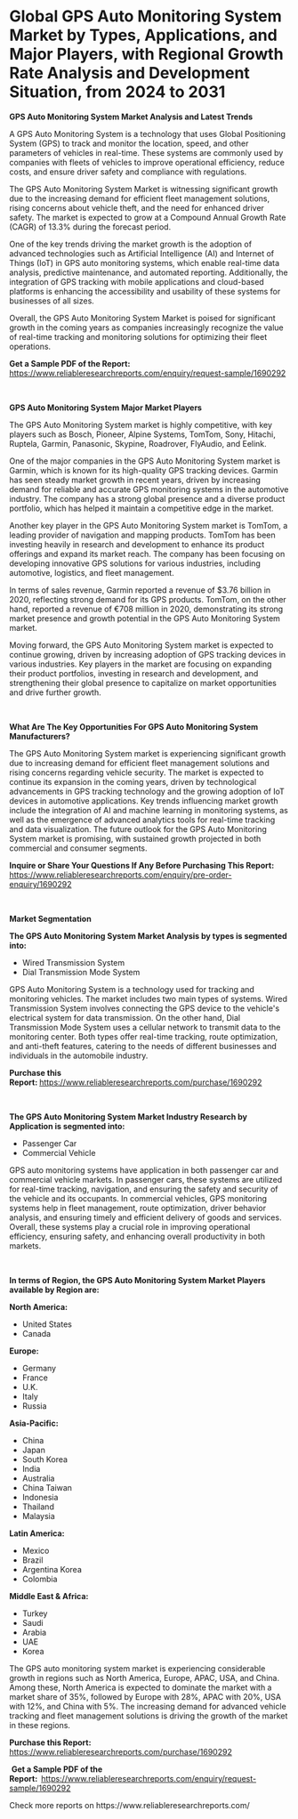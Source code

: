 <p><h1>Global GPS Auto Monitoring System Market by Types, Applications, and Major Players, with Regional Growth Rate Analysis and Development Situation, from 2024 to 2031</h1></p><p><strong>GPS Auto Monitoring System Market Analysis and Latest Trends</strong></p>
<p><p>A GPS Auto Monitoring System is a technology that uses Global Positioning System (GPS) to track and monitor the location, speed, and other parameters of vehicles in real-time. These systems are commonly used by companies with fleets of vehicles to improve operational efficiency, reduce costs, and ensure driver safety and compliance with regulations.</p><p>The GPS Auto Monitoring System Market is witnessing significant growth due to the increasing demand for efficient fleet management solutions, rising concerns about vehicle theft, and the need for enhanced driver safety. The market is expected to grow at a Compound Annual Growth Rate (CAGR) of 13.3% during the forecast period.</p><p>One of the key trends driving the market growth is the adoption of advanced technologies such as Artificial Intelligence (AI) and Internet of Things (IoT) in GPS auto monitoring systems, which enable real-time data analysis, predictive maintenance, and automated reporting. Additionally, the integration of GPS tracking with mobile applications and cloud-based platforms is enhancing the accessibility and usability of these systems for businesses of all sizes.</p><p>Overall, the GPS Auto Monitoring System Market is poised for significant growth in the coming years as companies increasingly recognize the value of real-time tracking and monitoring solutions for optimizing their fleet operations.</p></p>
<p><strong>Get a Sample PDF of the Report:&nbsp;</strong> <a href="https://www.reliableresearchreports.com/enquiry/request-sample/1690292">https://www.reliableresearchreports.com/enquiry/request-sample/1690292</a></p>
<p>&nbsp;</p>
<p><strong>GPS Auto Monitoring System Major Market Players</strong></p>
<p><p>The GPS Auto Monitoring System market is highly competitive, with key players such as Bosch, Pioneer, Alpine Systems, TomTom, Sony, Hitachi, Ruptela, Garmin, Panasonic, Skypine, Roadrover, FlyAudio, and Eelink.</p><p>One of the major companies in the GPS Auto Monitoring System market is Garmin, which is known for its high-quality GPS tracking devices. Garmin has seen steady market growth in recent years, driven by increasing demand for reliable and accurate GPS monitoring systems in the automotive industry. The company has a strong global presence and a diverse product portfolio, which has helped it maintain a competitive edge in the market.</p><p>Another key player in the GPS Auto Monitoring System market is TomTom, a leading provider of navigation and mapping products. TomTom has been investing heavily in research and development to enhance its product offerings and expand its market reach. The company has been focusing on developing innovative GPS solutions for various industries, including automotive, logistics, and fleet management.</p><p>In terms of sales revenue, Garmin reported a revenue of $3.76 billion in 2020, reflecting strong demand for its GPS products. TomTom, on the other hand, reported a revenue of €708 million in 2020, demonstrating its strong market presence and growth potential in the GPS Auto Monitoring System market.</p><p>Moving forward, the GPS Auto Monitoring System market is expected to continue growing, driven by increasing adoption of GPS tracking devices in various industries. Key players in the market are focusing on expanding their product portfolios, investing in research and development, and strengthening their global presence to capitalize on market opportunities and drive further growth.</p></p>
<p>&nbsp;</p>
<p><strong>What Are The Key Opportunities For GPS Auto Monitoring System Manufacturers?</strong></p>
<p><p>The GPS Auto Monitoring System market is experiencing significant growth due to increasing demand for efficient fleet management solutions and rising concerns regarding vehicle security. The market is expected to continue its expansion in the coming years, driven by technological advancements in GPS tracking technology and the growing adoption of IoT devices in automotive applications. Key trends influencing market growth include the integration of AI and machine learning in monitoring systems, as well as the emergence of advanced analytics tools for real-time tracking and data visualization. The future outlook for the GPS Auto Monitoring System market is promising, with sustained growth projected in both commercial and consumer segments.</p></p>
<p><strong>Inquire or Share Your Questions If Any Before Purchasing This Report:</strong> <a href="https://www.reliableresearchreports.com/enquiry/pre-order-enquiry/1690292">https://www.reliableresearchreports.com/enquiry/pre-order-enquiry/1690292</a></p>
<p>&nbsp;</p>
<p><strong>Market Segmentation</strong></p>
<p><strong>The GPS Auto Monitoring System Market Analysis by types is segmented into:</strong></p>
<p><ul><li>Wired Transmission System</li><li>Dial Transmission Mode System</li></ul></p>
<p><p>GPS Auto Monitoring System is a technology used for tracking and monitoring vehicles. The market includes two main types of systems. Wired Transmission System involves connecting the GPS device to the vehicle's electrical system for data transmission. On the other hand, Dial Transmission Mode System uses a cellular network to transmit data to the monitoring center. Both types offer real-time tracking, route optimization, and anti-theft features, catering to the needs of different businesses and individuals in the automobile industry.</p></p>
<p><strong>Purchase this Report:&nbsp;</strong><a href="https://www.reliableresearchreports.com/purchase/1690292">https://www.reliableresearchreports.com/purchase/1690292</a></p>
<p>&nbsp;</p>
<p><strong>The GPS Auto Monitoring System Market Industry Research by Application is segmented into:</strong></p>
<p><ul><li>Passenger Car</li><li>Commercial Vehicle</li></ul></p>
<p><p>GPS auto monitoring systems have application in both passenger car and commercial vehicle markets. In passenger cars, these systems are utilized for real-time tracking, navigation, and ensuring the safety and security of the vehicle and its occupants. In commercial vehicles, GPS monitoring systems help in fleet management, route optimization, driver behavior analysis, and ensuring timely and efficient delivery of goods and services. Overall, these systems play a crucial role in improving operational efficiency, ensuring safety, and enhancing overall productivity in both markets.</p></p>
<p>&nbsp;</p>
<p><strong>In terms of Region, the GPS Auto Monitoring System Market Players available by Region are:</strong></p>
<p>
    <p> <strong> North America: </strong>
        <ul>
            <li>United States</li>
            <li>Canada</li>
        </ul>
        </p> 
    <p> <strong> Europe: </strong>
        <ul>
            <li>Germany</li>
            <li>France</li>
            <li>U.K.</li>
            <li>Italy</li>
            <li>Russia</li>
        </ul>
        </p> 
    <p> <strong> Asia-Pacific: </strong>
        <ul>
            <li>China</li>
            <li>Japan</li>
            <li>South Korea</li>
            <li>India</li>
            <li>Australia</li>
            <li>China Taiwan</li>
            <li>Indonesia</li>
            <li>Thailand</li>
            <li>Malaysia</li>
        </ul>
        </p> 
    <p> <strong> Latin America: </strong>
        <ul>
            <li>Mexico</li>
            <li>Brazil</li>
            <li>Argentina Korea</li>
            <li>Colombia</li>
        </ul>
        </p> 
    <p> <strong> Middle East & Africa: </strong>
        <ul>
            <li>Turkey</li>
            <li>Saudi</li>
            <li>Arabia</li>
            <li>UAE</li>
            <li>Korea</li>
        </ul>
    </p>
    </p>
<p><p>The GPS auto monitoring system market is experiencing considerable growth in regions such as North America, Europe, APAC, USA, and China. Among these, North America is expected to dominate the market with a market share of 35%, followed by Europe with 28%, APAC with 20%, USA with 12%, and China with 5%. The increasing demand for advanced vehicle tracking and fleet management solutions is driving the growth of the market in these regions.</p></p>
<p><strong>Purchase this Report: </strong><a href="https://www.reliableresearchreports.com/purchase/1690292">https://www.reliableresearchreports.com/purchase/1690292</a></p>
<p>&nbsp;<strong>Get a Sample PDF of the Report:&nbsp;&nbsp;</strong><a href="https://www.reliableresearchreports.com/enquiry/request-sample/1690292">https://www.reliableresearchreports.com/enquiry/request-sample/1690292</a></p>
<p><strong></strong></p>
<p>Check more reports on https://www.reliableresearchreports.com/</p>